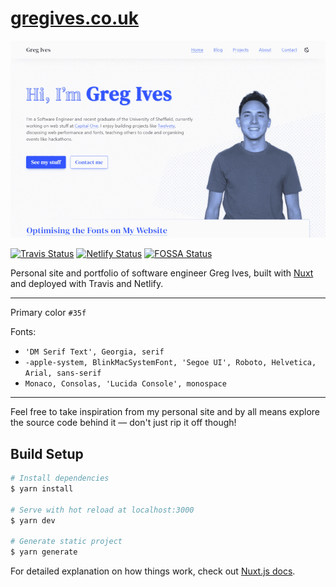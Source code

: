 # [gregives.co.uk](https://gregives.co.uk)

[![Screenshot of gregives.co.uk](./static/preview.gif)](https://gregives.co.uk)

[![Travis Status](https://travis-ci.com/gregives/gregives.co.uk.svg?branch=master)](https://travis-ci.com/gregives/gregives.co.uk)
[![Netlify Status](https://img.shields.io/netlify/9d27f2de-e50e-4a8c-a262-6a24e4a663a8)](https://app.netlify.com/sites/gregives/deploys)
[![FOSSA Status](https://app.fossa.io/api/projects/git%2Bgithub.com%2Fgregives%2Fgregives.co.uk.svg?type=shield)](https://app.fossa.io/projects/git%2Bgithub.com%2Fgregives%2Fgregives.co.uk?ref=badge_shield)

Personal site and portfolio of software engineer Greg Ives, built with [Nuxt](https://nuxtjs.org) and deployed with Travis and Netlify.

---

Primary color `#35f`

Fonts:

- `'DM Serif Text', Georgia, serif`
- `-apple-system, BlinkMacSystemFont, 'Segoe UI', Roboto, Helvetica, Arial, sans-serif`
- `Monaco, Consolas, 'Lucida Console', monospace`

---

Feel free to take inspiration from my personal site and by all means explore the source code behind it &mdash; don't just rip it off though!

## Build Setup

```bash
# Install dependencies
$ yarn install

# Serve with hot reload at localhost:3000
$ yarn dev

# Generate static project
$ yarn generate
```

For detailed explanation on how things work, check out [Nuxt.js docs](https://nuxtjs.org).
